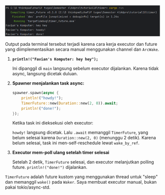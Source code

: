 ![img.png](img.png)

Output pada terminal tersebut terjadi karena cara kerja executor dan future yang diimplementasikan secara manual menggunakan channel dan `ArcWake`.

1. **`println!("Favian's Komputer: hey hey");`**

   Ini dipanggil di `main` langsung sebelum executor dijalankan. Karena tidak async, langsung dicetak duluan.


2. **Spawner menjalankan task async:**

   ```rust
   spawner.spawn(async {
       println!("howdy!");
       TimerFuture::new(Duration::new(2, 0)).await;
       println!("done!");
   });
   ```

   Ketika task ini dieksekusi oleh executor:

   `howdy!` langsung dicetak. Lalu `.await` memanggil `TimerFuture`, yang belum selesai karena `Duration::new(2, 0)` (menunggu 2 detik).  Karena belum selesai, task ini men-self-reschedule lewat `wake_by_ref`.


3. **Executor mem-poll ulang setelah timer selesai**

   Setelah 2 detik, `TimerFuture` selesai, dan executor melanjutkan polling future. `println!("done!")` dijalankan.

`TimerFuture` adalah future kustom yang menggunakan thread untuk "sleep" dan memanggil `wake()` pada `Waker`. Saya membuat executor manual, bukan pakai tokio/async-std.